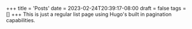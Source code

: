 +++
title = 'Posts'
date = 2023-02-24T20:39:17-08:00
draft = false
tags = []
+++
This is just a regular list page using Hugo's built in pagination capabilities.
